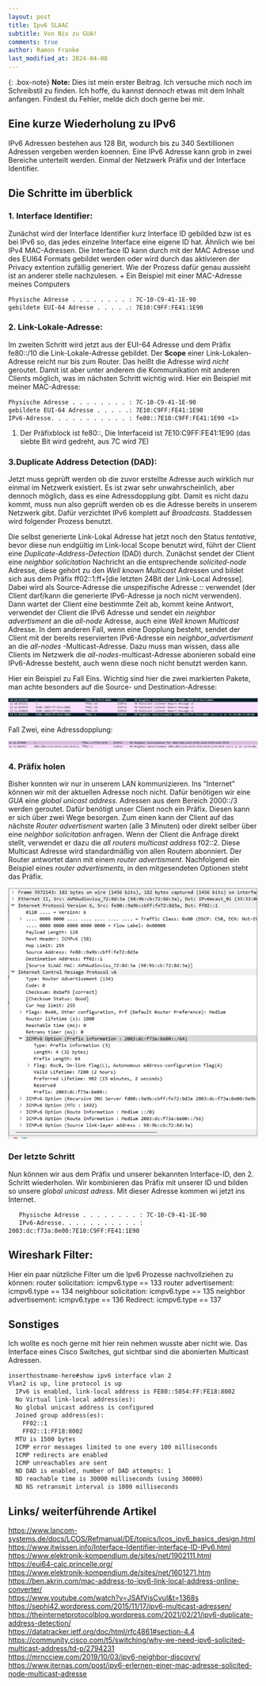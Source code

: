 ```yaml
---
layout: post
title: Ipv6 SLAAC
subtitle: Von Nix zu GUA!
comments: true
author: Ramon Franke
last_modified_at: 2024-04-08
---
```


{: .box-note}
**Note:** Dies ist mein erster Beitrag. Ich versuche mich noch im Schreibstil zu finden. Ich hoffe, du kannst dennoch etwas mit dem Inhalt anfangen. Findest du Fehler, melde dich doch gerne bei mir.

## Eine kurze Wiederholung zu IPv6

IPv6 Adressen bestehen aus 128 Bit, wodurch bis zu 340 Sextillionen Adressen vergeben werden koennen. Eine IPv6 Adresse kann grob in zwei Bereiche unterteilt werden. Einmal der Netzwerk Präfix und der Interface Identifier.

## Die Schritte im überblick

### 1. Interface Identifier:
Zunächst wird der Interface Identifier kurz Interface ID gebilded bzw ist es bei IPv6 so, das jedes einzelne Interface eine eigene ID hat. Ähnlich wie bei IPv4 MAC-Adressen. Die Interface ID kann durch mit der MAC Adresse und des EUI64 Formats gebildet werden oder wird durch das aktivieren der Privacy extention zufällig generiert. Wie der Prozess dafür genau aussieht ist an anderer stelle nachzulesen. +
Ein Beispiel mit einer MAC-Adresse meines Computers

~~~
Physische Adresse . . . . . . . . : 7C-10-C9-41-1E-90
gebildete EUI-64 Adresse . . . . .: 7E10:C9FF:FE41:1E90
~~~

### 2. Link-Lokale-Adresse: 
Im zweiten Schritt wird jetzt aus der EUI-64 Adresse und dem Präfix fe80::/10 die Link-Lokale-Adresse gebildet. Der **Scope** einer Link-Lokalen-Adresse reicht nur bis zum Router. Das heißt die Adresse wird *nicht* geroutet. Damit ist aber unter anderem die Kommunikation mit anderen Clients möglich, was im nächsten Schritt wichtig wird. Hier ein Beispiel mit meiner MAC-Adresse: 

~~~
Physische Adresse . . . . . . . . : 7C-10-C9-41-1E-90
gebildete EUI-64 Adresse . . . . .: 7E10:C9FF:FE41:1E90
IPv6-Adresse. . . . . . . . . . . : fe80::7E10:C9FF:FE41:1E90 <1>
~~~
1. Der Präfixblock ist fe80::, Die Interfaceid ist 7E10:C9FF:FE41:1E90 (das siebte Bit wird gedreht, aus 7C wird 7E) 

### 3.Duplicate Address Detection (DAD): 
Jetzt muss geprüft werden ob die zuvor erstellte Adresse auch wirklich nur einmal im Netzwerk existiert. Es ist zwar sehr unwahrscheinlich, aber dennoch möglich, dass es eine Adressdopplung gibt. Damit es nicht dazu kommt, muss nun also geprüft werden ob es die Adresse bereits in unserem Netzwerk gibt. Dafür verzichtet IPv6 komplett auf *Broadcasts*. Staddessen wird folgender Prozess benutzt.

Die selbst generierte Link-Lokal Adresse hat jetzt noch den Status *tentative*, bevor diese nun endgültig im Link-local Scope benutzt wird, führt der Client eine *Duplicate-Address-Detection* (DAD) durch. Zunächst sendet der Client eine *neighbor solicitation* Nachricht an die entsprechende *solicited-node* Adresse, diese gehört zu den *Well known Multicast* Adressen und bildet sich aus dem Präfix ff02::1:ff+[die letzten 24Bit der Link-Local Adresse]. Dabei wird als Source-Adresse die unspezifische Adresse *::* verwendet (der Client darf/kann die generierte IPv6-Adresse ja noch nicht verwenden). Dann wartet der Client eine bestimmte Zeit ab, kommt keine Antwort, verwendet der Client die IPv6 Adresse und sendet ein *neighbor advertisment* an die *all-node* Adresse, auch eine *Well known Multicast* Adresse.
In dem anderen Fall, wenn eine Dopplung besteht, sendet der Client mit der bereits reservierten IPv6-Adresse ein *neighbor_advertisment* an die *all-nodes* -Multicast-Adresse. Dazu muss man wissen, dass alle Clients im Netzwerk die *all-nodes*-multicast-Adresse abonieren sobald eine IPv6-Adresse besteht, auch wenn diese noch nicht benutzt werden kann.
 
Hier ein Beispiel zu Fall Eins. Wichtig sind hier die zwei markierten Pakete, man achte besonders auf die Source- und Destination-Adresse:

![DAD](/assets/img/ipv6/ipv6_dad_keinedopplung.jpg)

Fall Zwei, eine Adressdopplung:

![DAD](/assets/img/ipv6/Ipv6_dad_dopplung.png)

### 4. Präfix holen
Bisher konnten wir nur in unserem LAN kommunizieren. Ins "Internet" können wir mit der aktuellen Adresse noch nicht. Dafür benötigen wir eine *GUA* eine *global unicast address*. Adressen aus dem Bereich 2000::/3 werden geroutet. Dafür benötigt unser Client noch ein Präfix. Diesen kann er sich über zwei Wege besorgen. Zum einen kann der Client auf das nächste *Router advertisment* warten (alle 3 Minuten) oder direkt selber über eine *neighbor solicitation* anfragen. Wenn der Client die Anfrage direkt stellt, verwendet er dazu die *all routers multicast address* f02::2. Diese Multicast Adresse wird standardmäßig von allen Routern abonniert. Der Router antwortet dann mit einem *router advertisment*. Nachfolgend ein Beispiel eines *router advertisments*, in den mitgesendeten Optionen steht das Präfix.

![Crepe](/assets/img/ipv6/Ipv6_router_advertisment.png)

### Der letzte Schritt
Nun können wir aus dem Präfix und unserer bekannten Interface-ID, den 2. Schritt wiederholen. Wir kombinieren das Präfix mit unserer ID und bilden so unsere *global unicast adress*. Mit dieser Adresse kommen wi jetzt ins Internet.

~~~
   Physische Adresse . . . . . . . . : 7C-10-C9-41-1E-90
   IPv6-Adresse. . . . . . . . . . . : 2003:dc:f73a:8e00:7E10:C9FF:FE41:1E90
~~~

## Wireshark Filter:
Hier ein paar nützliche Filter um die Ipv6 Prozesse nachvollziehen zu können: 
router solicitation: icmpv6.type == 133
router advertisement: icmpv6.type == 134
neighbour solicitation: icmpv6.type == 135
neighbor advertisement: icmpv6.type == 136
Redirect: icmpv6.type == 137


## Sonstiges
Ich wollte es noch gerne mit hier rein nehmen wusste aber nicht wie. Das Interface eines Cisco Switches, gut sichtbar sind die abonierten Multicast Adressen.

~~~
inserthostname-here#show ipv6 interface vlan 2
Vlan2 is up, line protocol is up
  IPv6 is enabled, link-local address is FE80::5054:FF:FE18:8002 
  No Virtual link-local address(es):
  No global unicast address is configured
  Joined group address(es):
    FF02::1
    FF02::1:FF18:8002
  MTU is 1500 bytes
  ICMP error messages limited to one every 100 milliseconds
  ICMP redirects are enabled
  ICMP unreachables are sent
  ND DAD is enabled, number of DAD attempts: 1
  ND reachable time is 30000 milliseconds (using 30000)
  ND NS retransmit interval is 1000 milliseconds
~~~


## Links/ weiterführende Artikel
https://www.lancom-systems.de/docs/LCOS/Refmanual/DE/topics/lcos_ipv6_basics_design.html  
https://www.itwissen.info/Interface-Identifier-interface-ID-IPv6.html  
https://www.elektronik-kompendium.de/sites/net/1902111.html  
https://eui64-calc.princelle.org/  
https://www.elektronik-kompendium.de/sites/net/1601271.htm  
https://ben.akrin.com/mac-address-to-ipv6-link-local-address-online-converter/  
https://www.youtube.com/watch?v=JSAfVisCvuI&t=1368s  
https://sephi42.wordpress.com/2015/11/17/ipv6-multicast-adressen/  
https://theinternetprotocolblog.wordpress.com/2021/02/21/ipv6-duplicate-address-detection/  
https://datatracker.ietf.org/doc/html/rfc4861#section-4.4  
https://community.cisco.com/t5/switching/why-we-need-ipv6-solicited-multicast-address/td-p/2794231  
https://mrncciew.com/2019/10/03/ipv6-neighbor-discovry/  
https://www.iternas.com/post/ipv6-erlernen-einer-mac-adresse-solicited-node-multicast-adresse  

